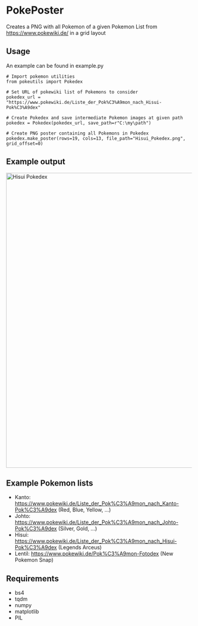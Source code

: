 # PokePoster

Creates a PNG with all Pokemon of a given Pokemon List from https://www.pokewiki.de/ in a grid layout

## Usage
An example can be found in example.py

```
# Import pokemon utilities
from pokeutils import Pokedex

# Set URL of pokewiki list of Pokemons to consider
pokedex_url = "https://www.pokewiki.de/Liste_der_Pok%C3%A9mon_nach_Hisui-Pok%C3%A9dex"

# Create Pokedex and save intermediate Pokemon images at given path
pokedex = Pokedex(pokedex_url, save_path=r"C:\my\path")

# Create PNG poster containing all Pokemons in Pokedex
pokedex.make_poster(rows=19, cols=13, file_path="Hisui_Pokedex.png", grid_offset=0)
```

## Example output
<img src="Example-Output/Hisui_Pokedex.png" alt="Hisui Pokedex" width="800"/>

## Example Pokemon lists
- Kanto: https://www.pokewiki.de/Liste_der_Pok%C3%A9mon_nach_Kanto-Pok%C3%A9dex (Red, Blue, Yellow, ...)
- Johto: https://www.pokewiki.de/Liste_der_Pok%C3%A9mon_nach_Johto-Pok%C3%A9dex (Silver, Gold, ...)
- Hisui: https://www.pokewiki.de/Liste_der_Pok%C3%A9mon_nach_Hisui-Pok%C3%A9dex (Legends Arceus)
- Lentil: https://www.pokewiki.de/Pok%C3%A9mon-Fotodex (New Pokemon Snap)

## Requirements
- bs4
- tqdm
- numpy
- matplotlib
- PIL
